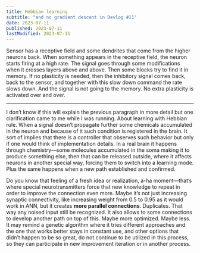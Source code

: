 ```yaml
---
title: Hebbian learning
subtitle: "and no gradient descent in Devlog #11"
date: 2023-07-11
published: 2023-07-11
lastModified: 2023-07-11
---
```


Sensor has a receptive field and some dendrites that come from the higher neurons back. When something appears in the receptive field, the neuron starts firing at a high rate. The signal goes through some modifications when it crosses layers above and above. Then some blocks try to find it in memory. If no plasticity is needed, then the inhibitory signal comes back, back to the sensor, and together with this slow down command the rate slows down. And the signal is not going to the memory. No extra plasticity is activated over and over.

----

I don’t know if this will explain the previous paragraph in more detail but one clarification came to me while I was running. About learning with Hebbian rule. When a signal doesn’t propagate further some chemicals accumulated in the neuron and because of it such condition is registered in the brain. It sort of implies that there is a controller that observes such behavior but only if one would think of implementation details. In a real brain it happens through chemistry—some molecules accumulated in the soma making it to produce something else, then that can be released outside, where it affects neurons in another special way, forcing them to switch into a learning mode. Plus the same happens when a new path established and confirmed. 

Do you know that feeling of a fresh idea or realization, a-ha moment—that’s where special neurotransmitters force that new knowledge to repeat in order to improve the connection even more. Maybe it’s not just increasing synaptic connectivity, like increasing weight from 0.5 to 0.95 as it would work in ANN, but it creates **more parallel connections**. Duplicates. That way any noised input still be recognized. It also allows to some connections to develop another path on top of this. Maybe more optimized. Maybe less. It may remind a genetic algorithm where it tries different approaches and the one that works better stays in constant use, and other options that didn’t happen to be so great, do not continue to be utilized in this process, so they can participate in new improvement iteration or in another process.